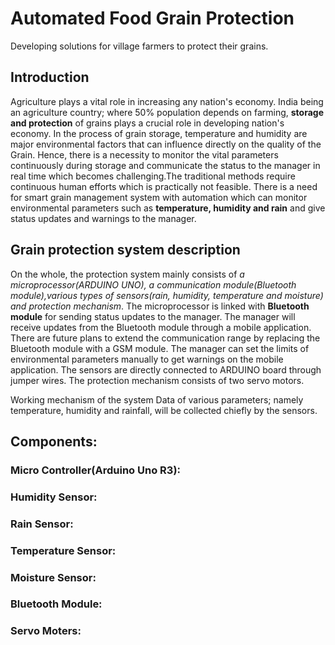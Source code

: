 # Automated Food Grain Protection

Developing solutions for village farmers to protect their grains.

## Introduction
Agriculture plays a vital role in increasing any nation's economy. India being an agriculture country; where 50% population depends on farming, **storage and protection** of grains plays a crucial role in developing nation's economy. In the process of grain storage, temperature and humidity are major environmental factors that can influence directly on the quality of the Grain. Hence, there is a necessity to monitor the vital parameters continuously during storage and communicate the status to the manager in real time which becomes challenging.The traditional methods require continuous human efforts which is practically not feasible. There is a need for smart grain management system with automation which can monitor environmental parameters such as **temperature, humidity and rain** and give status updates and warnings to the manager.

## Grain protection system description

On the whole, the protection system mainly consists of *a microprocessor(ARDUINO UNO), a communication module(Bluetooth module),various types of sensors(rain, humidity, temperature and moisture) and protection mechanism*. The microprocessor is linked with **Bluetooth module** for sending status updates to the manager. The manager will receive updates from the Bluetooth module through a mobile application. There are future plans to extend the communication range by replacing the Bluetooth module with a GSM module. The manager can set the limits of environmental parameters manually to get warnings on the mobile application. The sensors are directly connected to ARDUINO board through jumper wires. The protection mechanism consists of two servo motors.

Working mechanism of the system Data of various parameters; namely temperature, humidity and rainfall, will be collected chiefly by the sensors. 

## Components:

### Micro Controller(Arduino Uno R3):

### Humidity Sensor:

### Rain Sensor: 

### Temperature Sensor:

### Moisture Sensor:

### Bluetooth Module:

### Servo Moters:







